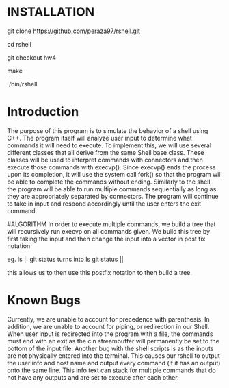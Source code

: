 # INSTALLATION
git clone https://github.com/peraza97/rshell.git

cd rshell

git checkout hw4

make

./bin/rshell

# Introduction
The purpose of this program is to simulate the behavior of a shell using C++. The program itself will analyze user input to determine what commands it will need to execute. To implement this, we will use several different classes that all derive from the same Shell base class. These classes will be used to interpret commands with connectors and then execute those commands with execvp(). Since execvp() ends the process upon its completion, it will use the system call fork() so that the program will be able to complete the commands without ending. Similarly to the shell, the program will be able to run multiple commands sequentially as long as they are appropriately separated by connectors. The program will continue to take in input and respond accordingly until the user enters the exit command.

#ALGORITHM
In order to execute multiple commands, we build a tree that will recursively run execvp on all commands given. We build this tree by first taking the input and then change the input into a vector in post fix notation

eg. ls || git status turns into ls git status ||

this allows us to then use this postfix notation to then build a tree.

# Known Bugs
Currently, we are unable to account for precedence with parenthesis. In addition, we are unable to account for piping, or redirection in our Shell. When user input is redirected into the program with a file, the commands must end with an exit as the cin streambuffer will permanently be set to the bottom of the input file. Another bug with the shell scripts is as the inputs are not physically entered into the terminal. This causes our rshell to output the user info and host name and output every command (if it has an output) onto the same line. This info text can stack for multiple commands that do not have any outputs and are set to execute after each other.
